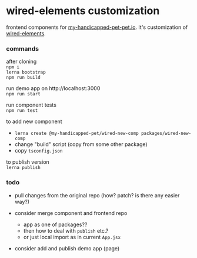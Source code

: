 wired-elements customization
===
frontend components for [my-handicapped-pet-pet.io](http://my-handicapped-pet.io/).
It's customization of [wired-elements](https://github.com/rough-stuff/wired-elements).

### commands
after cloning<br>
`npm i`<br>
`lerna bootstrap`<br>
`npm run build`

run demo app on http://localhost:3000 <br>
`npm run start`

run component tests<br>
`npm run test`

to add new component<br>
 - `lerna create @my-handicapped-pet/wired-new-comp packages/wired-new-comp`
 - change "build" script (copy from some other package)
 - copy `tsconfig.json`

to publish version<br>
`lerna publish`

### todo<br>

* pull changes from the original repo (how? patch? is there any easier way?)

* consider merge component and frontend repo
  * app as one of packages??
  * then how to deal with `publish` etc.?
  * or just local import as in current `App.jsx`

* consider add and publish demo app (page)
